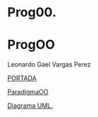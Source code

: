 # Prog00.

# ProgOO
Leonardo Gael Vargas Perez

[PORTADA](./img/ar.md)

[ParadigmaOO](./img/paradigma.md)

[Diagrama UML.](./img/uml.md)
